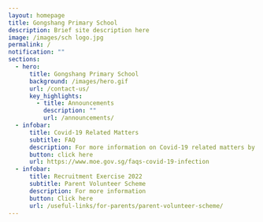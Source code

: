 ```yaml
---
layout: homepage
title: Gongshang Primary School
description: Brief site description here
image: /images/sch logo.jpg
permalink: /
notification: ""
sections:
  - hero:
      title: Gongshang Primary School
      background: /images/hero.gif
      url: /contact-us/
      key_highlights:
        - title: Announcements
          description: ""
          url: /announcements/
  - infobar:
      title: Covid-19 Related Matters
      subtitle: FAQ
      description: For more information on Covid-19 related matters by MOE
      button: click here
      url: https://www.moe.gov.sg/faqs-covid-19-infection
  - infobar:
      title: Recruitment Exercise 2022
      subtitle: Parent Volunteer Scheme
      description: For more information
      button: Click here
      url: /useful-links/for-parents/parent-volunteer-scheme/
---
```

